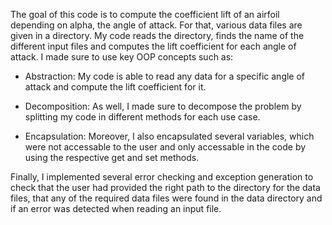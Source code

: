 The goal of this code is to compute the coefficient lift of an airfoil depending
on alpha, the angle of attack. For that, various data files are given in a 
directory. My code reads the directory, finds the name of the different input 
files and computes the lift coefficient for each angle of attack. I made sure to
use key OOP concepts such as:

- Abstraction: My code is able to read any data for a specific angle of attack 
and compute the lift coefficient for it. 

- Decomposition: As well, I made sure to decompose the problem by splitting my 
code in different methods for each use case. 

- Encapsulation: Moreover, I also encapsulated several variables, which were not
accessable to the user and only accessable in the code by using the respective 
get and set methods.

Finally, I implemented several error checking and exception generation to check
that the user had provided the right path to the directory for the data files, 
that any of the required data files were found in the data directory and if an 
error was detected when reading an input file.
